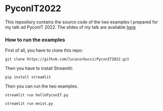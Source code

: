 # PyconIT2022

This repository contains the source code of the two examples I prepared for my talk ad PyconIT 2022.
The slides of my talk are available [here](https://blog.lucacorbucci.me/post/stories/3/)

### How to run the examples

First of all, you have to clone this repo:

```
git clone https://github.com/lucacorbucci/PyconIT2022.git
```

Then you have to install Streamlit:

```
pip install streamlit
```

Then you can run the two examples.

```
streamlit run helloPyconIT.py
```

```
streamlit run mnist.py
```

